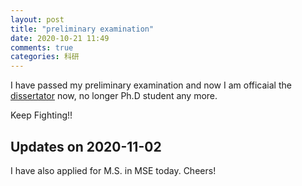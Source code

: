 ```yaml
---
layout: post
title: "preliminary examination"
date: 2020-10-21 11:49
comments: true
categories: 科研
---
```


I have passed my preliminary examination and now I am officaial the [dissertator](https://grad.wisc.edu/documents/dissertator-status/) now, no longer Ph.D student any more.

Keep Fighting!!

## Updates on 2020-11-02

I have also applied for M.S. in MSE today. Cheers!